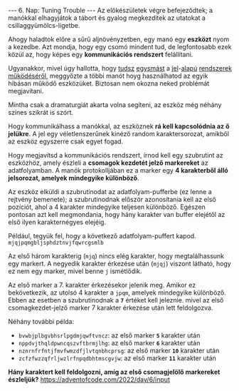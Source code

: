 --- 6. Nap: Tuning Trouble ---
Az előkészületek végre befejeződtek; a manókkal elhagyjátok a tábort és gyalog megkezditek az utatokat a csillaggyümölcs-ligetbe.

Ahogy haladtok előre a sűrű aljnövényzetben, egy manó egy **eszközt** nyom a kezedbe. Azt mondja, hogy egy csomó mindent tud, de legfontosabb ezek közül az, hogy képes egy **kommunikációs rendszert** felállítani.

Ugyanakkor, mivel úgy hallotta, hogy [tudsz](https://adventofcode.com/2016/day/6) [egysmást](https://adventofcode.com/2016/day/25) a [jel](https://adventofcode.com/2019/day/7)-[alapú](https://adventofcode.com/2019/day/9) [rendszerek](https://adventofcode.com/2019/day/16) [működéséről](https://adventofcode.com/2021/day/25), meggyőzte a többi manót hoyg használhatod az egyik hibásan működő eszközüket. Biztosan nem okozna neked problémát megjavítani.

Mintha csak a dramaturgiát akarta volna segíteni, az eszköz még néhány színes szikrát is szórt. 

Hogy kommunikálhass a manókkal, az eszköznek **rá kell kapcsolódnia az ő jelükre**. A jel egy véletlenszerűnek kinéző random karaktersorozat, amikből az eszköz egyszerre csak egyet fogad.

Hogy megjavítsd a kommunikációs rendszert, írnod kell egy szubrutint az eszközhöz, amely észleli a **csomagok kezdetét jelző markereket** az adatfolyamban. A manók protokolljában ez a marker egy **4 karakterből álló jelsorozat, amelyek mindegyike különböző**. 

Az eszköz elküldi a szubrutinodat az adatfolyam-pufferbe (ez lenne a rejtvény bemenete); a szubrutinodnak először azonosítania kell az első pozíciót, ahol a 4 karakter mindegyike teljesen különböző. Egészen pontosan azt kell megmondania, hogy hány karakter van buffer elejétől az első ilyen karakternégyes elejéig.

Például, tegyük fel, hogy a következő adatfolyam-puffert kapod.
```mjqjpqmgbljsphdztnvjfqwrcgsmlb```

Az első három karakterig (``mjq``) nincs elég karakter, hogy megtalálhassunk egy markert. A negyedik karakter érkezése után (``mjqj``) viszont látható, hogy ez nem egy marker, mivel benne ``j`` ismétlődik. 

Az első marker a 7. karakter érkezésekor jelenik meg. Amikor ez bekövetkezik, az utolsó 4 karakter a ``jpqm``, amelyek mindegyike különböző. Ebben az esetben a szubrutinodnak a **``7``** értéket kell jeleznie. mivel az első csomagkezdet-jelző marker 7 karakter érkezése után lett feldolgozva.

Néhány további példa:
- ``bvwbjplbgvbhsrlpgdmjqwftvncz``: az első marker **``5``** karakter után
- ``nppdvjthqldpwncqszvftbrmjlhg``: az első marker **``6``** karakter után
- ``nznrnfrfntjfmvfwmzdfjlvtqnbhcprsg``: az első marker **``10``** karakter után
- ``zcfzfwzzqfrljwzlrfnpqdbhtmscgvjw``: az első marker **``11``** karakter után

**Hány karaktert kell feldolgozni, amíg az első csomagjelölő markereket észleljük?**
https://adventofcode.com/2022/day/6/input